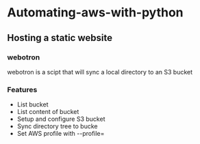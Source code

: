 # Automating-aws-with-python
## Hosting a static website
### webotron
webotron is a scipt that will sync a local directory to an S3 bucket

### Features
* List bucket
* List content of bucket
* Setup and configure S3 bucket
* Sync directory tree to bucke
* Set AWS profile with --profile=<profileName>
